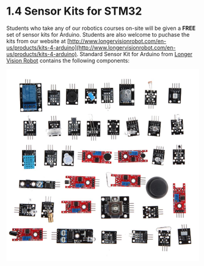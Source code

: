 # 1.4 Sensor Kits for STM32

Students who take any of our robotics courses on-site will be given a **FREE** set of sensor kits for Arduino. Students are also welcome to puchase the kits from our website at [http://www.longervisionrobot.com/en-us/products/kits-4-arduino](http://www.longervisionrobot.com/en-us/products/kits-4-arduino). Standard Sensor Kit for Arduino from [Longer Vision Robot](http://www.longervisionrobot.com) contains the following components:


![Image](./allsensors.jpg)
